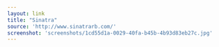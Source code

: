 ```yaml
---
layout: link
title: "Sinatra"
source: 'http://www.sinatrarb.com/'
screenshot: 'screenshots/1cd55d1a-0029-40fa-b45b-4b93d83eb27c.jpg'
---
```


